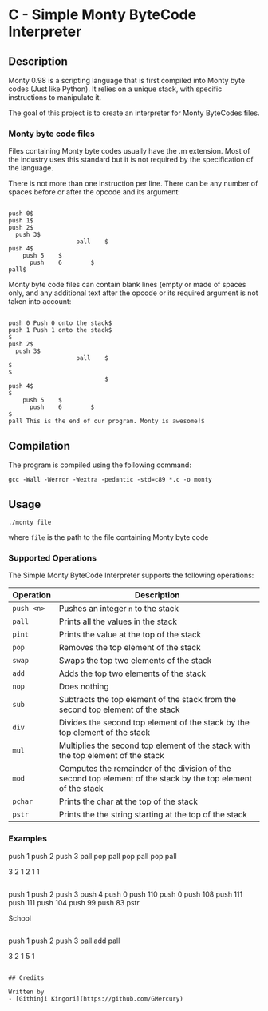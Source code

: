# C - Simple Monty ByteCode Interpreter

## Description

Monty 0.98 is a scripting language that is first compiled into Monty byte codes (Just like Python). It relies on a unique stack, with specific instructions to manipulate it.

The goal of this project is to create an interpreter for Monty ByteCodes files.

### Monty byte code files

Files containing Monty byte codes usually have the .m extension. Most of the industry uses this standard but it is not required by the specification of the language.

There is not more than one instruction per line. There can be any number of spaces before or after the opcode and its argument:

```

push 0$
push 1$
push 2$
  push 3$
                   pall    $
push 4$
    push 5    $
      push    6        $
pall$

```

Monty byte code files can contain blank lines (empty or made of spaces only, and any additional text after the opcode or its required argument is not taken into account:

```

push 0 Push 0 onto the stack$
push 1 Push 1 onto the stack$
$
push 2$
  push 3$
                   pall    $
$
$
                           $
push 4$
$
    push 5    $
      push    6        $
$
pall This is the end of our program. Monty is awesome!$

```

## Compilation

The program is compiled using the following command:  

`gcc -Wall -Werror -Wextra -pedantic -std=c89 *.c -o monty`

## Usage

`./monty file`

where `file` is the path to the file containing Monty byte code

### Supported Operations

The Simple Monty ByteCode Interpreter supports the following operations:

| Operation  | Description |
| ---------- | ----------- |
| `push <n>` | Pushes an integer `n` to the stack |
| `pall` | Prints all the values in the stack |
| `pint` | Prints the value at the top of the stack |
| `pop` | Removes the top element of the stack |
| `swap` | Swaps the top two elements of the stack |
| `add` | Adds the top two elements of the stack |
| `nop` | Does nothing |
| `sub` | Subtracts the top element of the stack from the second top element of the stack |
| `div` | Divides the second top element of the stack by the top element of the stack |
| `mul` | Multiplies the second top element of the stack with the top element of the stack |
| `mod` | Computes the remainder of the division of the second top element of the stack by the top element of the stack |
| `pchar` | Prints the char at the top of the stack |
| `pstr` | Prints the the string starting at the top of the stack |

### Examples

push 1
push 2
push 3
pall
pop
pall
pop
pall
pop
pall

3
2
1
2
1
1

```

```

push 1
push 2
push 3
push 4
push 0
push 110
push 0
push 108
push 111
push 111
push 104
push 99
push 83
pstr

School

```

```

push 1
push 2
push 3
pall
add
pall

3
2
1
5
1

```

## Credits

Written by
- [Githinji Kingori](https://github.com/GMercury)
